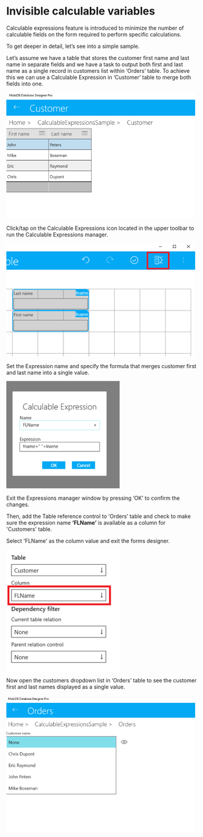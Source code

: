 # Invisible calculable variables #

Calculable expressions feature is introduced to minimize the number of calculable fields on the form required to perform specific calculations.

To get deeper in detail, let’s see into a simple sample.

Let’s assume we have a table that stores the customer first name and last name in separate fields and we have a task to output both first and last name as a single record in customers list within ‘Orders’ table. To achieve this we can use a Calculable Expression in ‘Customer’ table to merge both fields into one.

<img src="../../images/calc_exp/1.png"  style="width:500px"/>


Click/tap on the Calculable Expressions icon located in the upper toolbar to run the Calculable Expressions manager.

<img src="../../images/calc_exp/2.png"  style="width:500px"/>

Set the Expression name and specify the formula that merges customer first and last name into a single value.

<img src="../../images/calc_exp/3.png"  style="width:300px"/>


Exit the Expressions manager window by pressing ‘OK’ to confirm the changes.

Then, add the Table reference control to ‘Orders’ table and check to make sure the expression name **‘FLName’** is available as a column for 'Customers' table.

Select 'FLName' as the column value and exit the forms designer.

<img src="../../images/calc_exp/4.png"  style="width:300px"/>


Now open the customers dropdown list in ‘Orders’ table to see the customer first and last names displayed as a single value.

<img src="../../images/calc_exp/5.png"  style="width:500px"/>
